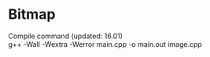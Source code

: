 # Bitmap

Compile command (updated: 16.01)  
g++ -Wall -Wextra -Werror main.cpp -o main.out image.cpp  
